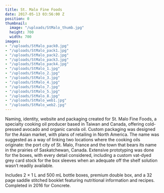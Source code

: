 ```yaml
---
title: St. Malo Fine Foods
date: 2017-05-13 03:56:00 Z
position: 0
thumbnail:
  image: "/uploads/StMalo_thumb.jpg"
  height: 700
  width: 700
images:
- "/uploads/StMalo_pack0.jpg"
- "/uploads/StMalo_pack1.jpg"
- "/uploads/StMalo_pack2.jpg"
- "/uploads/StMalo_pack3.jpg"
- "/uploads/StMalo_pack4.jpg"
- "/uploads/StMalo_1.jpg"
- "/uploads/StMalo_2.jpg"
- "/uploads/StMalo_3.jpg"
- "/uploads/StMalo_4.jpg"
- "/uploads/StMalo_7.jpg"
- "/uploads/StMalo_5.jpg"
- "/uploads/StMalo_8.jpg"
- "/uploads/StMalo_web1.jpg"
- "/uploads/StMalo_web2.jpg"
---
```


Naming, identity, website and packaging created for St. Malo Fine Foods, a specialty cooking oil producer based in Taiwan and Canada, offering cold-pressed avocado and organic canola oil. Custom packaging was designed for the Asian market, with plans of retailing in North America. The name was suggested as a way of linking two locations where the cooking oils originate: the port city of St. Malo, France and the town that bears its name in the prairies of Saskatchewan, Canada. Extensive prototyping was done for the boxes, with every detail considered, including a custom vat-dyed grey card stock for the box sleeves when an adequate off the shelf solution wasn’t readily available. 

Includes 2 × 1 L and 500 mL bottle boxes, premium double box, and a 32 page saddle stitched booklet featuring nutritional information and recipes. Completed in 2016 for Concrete.